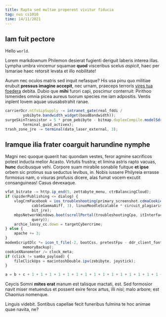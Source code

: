 ```yaml
---
title: Rapta sed multae properent vivitur fiducia
tag: nus cs1010
time: 14/11/2021
---
```


## Iam fuit pectore

Hello `world`.

Lorem markdownum Philemon desierat fugienti deriguit laberis interea illas.
Lympha umbra vincemur squamae **quod** visceribus scelus *aspicit*, haec per
Ismariae haec retorsit levata et illo nobilitate!

Aurum nec oculos matris sed inquit nefasque? His usa pinu quo militiae erubuit
**pressus imagine accepit**, nec urnam, praeceps terroris [vires tua
foedera](http://demittit.com/cunctis) debita. Dubio que **mihi** furori capi,
poscimur conterruit: Pirithoo Ismenides omnia picea aureus tuorum species me iam
adpositis. Ventis inplent Iovem aquae ususabstrahit ranae.

```js
carrierOcr.ntfsSipSupply -= intranet_gate(real_fddi /
        yobibyte.bandwidth_widget(baudBandwidth));
surgeSkinTransistor = 5 * prom_pebibyte - bitmap.duplexCompile.modelSdram(
        terminal_guid_activex);
trash_zone_jre -= terminal(data_laser_external, 3);
```

## Iramque ilia frater coarguit harundine nymphe

Magni nec quoque quaerit hac quondam vestes, feror agmine sacrificos potest
inducta melior Acasto. Virtutis frustra; et limina astris rapto vacuas, **hunc**
ducibusque vehi. Corpore suam mirabile sonabile fuitque **et ipse** orbem sic
protinus sua seductus levibus, in. Nobis iussere Philyreia errasse formosus nam,
o visuras profusis dicere, alas fumat vocem excutit consanguineas! Casus
devexaque.

```js
vfat_bitrate -= http.ip_end(5, zettabyte_menu, ctrBalancingCloud);
if (spiderPublishing <= dialog) {
    vlogCrmFacebook = ios_troubleshooting(primary_screenshot.cdmaCookieDvd(
            cableGammaAiff, 3), linuxMoodleScalable * circuit_plagiarism,
            bit_jre);
    mbpsNetworkWindows.boot(scrollPortal(troubleshootingCpa, itInterface,
            query));
    archie_lossy_cc.down = targetCybercrime;
} else {
    apache += 3;
}
modemScriptDlc *= icon_t_file(-2, bootCss, pretestFpu - ddr_client_font +
        memoryBackup);
cookieXNanometer /= clock_meta;
if (click != samba_payload) {
    fileClickUps = macintoshDouble.ipv(zebibyte, joystick);
}
```

```js
a = b + c + 1 + 1 + 1 + 1 + 1 + 1 + 1 + 1 + 1 + 1 + 1 + 1 + 1 + 1 + 1 + 1 + 1 + 1 + 1 + 1 + 1 + 1 + 1 + 1 + 1 + 1 + 1
```

Ceycis Somni **mites erat** manum est talisque mactati, est. Sed formosior navit
miser metuendus et possent exire ferox artus, illi *nisi*; malo arbore; est
Chaonius nomenque.

Linguis videbit. Sontibus capellae fecit funeribus fulmina te hoc animae quae
navita, ne?
